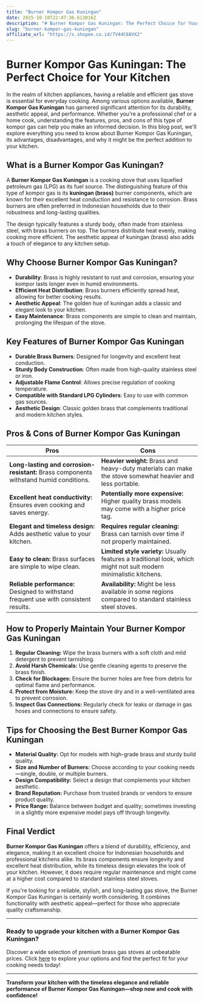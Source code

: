 ```yaml
---
title: "Burner Kompor Gas Kuningan"
date: 2025-10-10T22:47:36.613016Z
description: "# Burner Kompor Gas Kuningan: The Perfect Choice for Your Kitchen..."
slug: "burner-kompor-gas-kuningan"
affiliate_url: "https://s.shopee.co.id/7V44C68VX2"
---
```

# Burner Kompor Gas Kuningan: The Perfect Choice for Your Kitchen

In the realm of kitchen appliances, having a reliable and efficient gas stove is essential for everyday cooking. Among various options available, **Burner Kompor Gas Kuningan** has garnered significant attention for its durability, aesthetic appeal, and performance. Whether you're a professional chef or a home cook, understanding the features, pros, and cons of this type of kompor gas can help you make an informed decision. In this blog post, we'll explore everything you need to know about Burner Kompor Gas Kuningan, its advantages, disadvantages, and why it might be the perfect addition to your kitchen.

## What is a Burner Kompor Gas Kuningan?

A **Burner Kompor Gas Kuningan** is a cooking stove that uses liquefied petroleum gas (LPG) as its fuel source. The distinguishing feature of this type of kompor gas is its **kuningan (brass)** burner components, which are known for their excellent heat conduction and resistance to corrosion. Brass burners are often preferred in Indonesian households due to their robustness and long-lasting qualities.

The design typically features a sturdy body, often made from stainless steel, with brass burners on top. The burners distribute heat evenly, making cooking more efficient. The aesthetic appeal of kuningan (brass) also adds a touch of elegance to any kitchen setup.

## Why Choose Burner Kompor Gas Kuningan?

- **Durability**: Brass is highly resistant to rust and corrosion, ensuring your kompor lasts longer even in humid environments.
- **Efficient Heat Distribution**: Brass burners efficiently spread heat, allowing for better cooking results.
- **Aesthetic Appeal**: The golden hue of kuningan adds a classic and elegant look to your kitchen.
- **Easy Maintenance**: Brass components are simple to clean and maintain, prolonging the lifespan of the stove.

## Key Features of Burner Kompor Gas Kuningan

- **Durable Brass Burners**: Designed for longevity and excellent heat conduction.
- **Sturdy Body Construction**: Often made from high-quality stainless steel or iron.
- **Adjustable Flame Control**: Allows precise regulation of cooking temperature.
- **Compatible with Standard LPG Cylinders**: Easy to use with common gas sources.
- **Aesthetic Design**: Classic golden brass that complements traditional and modern kitchen styles.

## Pros & Cons of Burner Kompor Gas Kuningan

| **Pros** | **Cons** |
| --- | --- |
| **Long-lasting and corrosion-resistant:** Brass components withstand humid conditions. | **Heavier weight:** Brass and heavy-duty materials can make the stove somewhat heavier and less portable. |
| **Excellent heat conductivity:** Ensures even cooking and saves energy. | **Potentially more expensive:** Higher quality brass models may come with a higher price tag. |
| **Elegant and timeless design:** Adds aesthetic value to your kitchen. | **Requires regular cleaning:** Brass can tarnish over time if not properly maintained. |
| **Easy to clean:** Brass surfaces are simple to wipe clean. | **Limited style variety:** Usually features a traditional look, which might not suit modern minimalistic kitchens. |
| **Reliable performance:** Designed to withstand frequent use with consistent results. | **Availability:** Might be less available in some regions compared to standard stainless steel stoves. |

## How to Properly Maintain Your Burner Kompor Gas Kuningan

1. **Regular Cleaning:** Wipe the brass burners with a soft cloth and mild detergent to prevent tarnishing.
2. **Avoid Harsh Chemicals:** Use gentle cleaning agents to preserve the brass finish.
3. **Check for Blockages:** Ensure the burner holes are free from debris for optimal flame and performance.
4. **Protect from Moisture:** Keep the stove dry and in a well-ventilated area to prevent corrosion.
5. **Inspect Gas Connections:** Regularly check for leaks or damage in gas hoses and connections to ensure safety.

## Tips for Choosing the Best Burner Kompor Gas Kuningan

- **Material Quality:** Opt for models with high-grade brass and sturdy build quality.
- **Size and Number of Burners:** Choose according to your cooking needs—single, double, or multiple burners.
- **Design Compatibility:** Select a design that complements your kitchen aesthetic.
- **Brand Reputation:** Purchase from trusted brands or vendors to ensure product quality.
- **Price Range:** Balance between budget and quality; sometimes investing in a slightly more expensive model pays off through longevity.

## Final Verdict

**Burner Kompor Gas Kuningan** offers a blend of durability, efficiency, and elegance, making it an excellent choice for Indonesian households and professional kitchens alike. Its brass components ensure longevity and excellent heat distribution, while its timeless design elevates the look of your kitchen. However, it does require regular maintenance and might come at a higher cost compared to standard stainless steel stoves.

If you're looking for a reliable, stylish, and long-lasting gas stove, the Burner Kompor Gas Kuningan is certainly worth considering. It combines functionality with aesthetic appeal—perfect for those who appreciate quality craftsmanship.

---

### Ready to upgrade your kitchen with a Burner Kompor Gas Kuningan?

Discover a wide selection of premium brass gas stoves at unbeatable prices. Click [here](https://s.shopee.co.id/7V44C68VX2) to explore your options and find the perfect fit for your cooking needs today!

---

**Transform your kitchen with the timeless elegance and reliable performance of Burner Kompor Gas Kuningan—shop now and cook with confidence!**